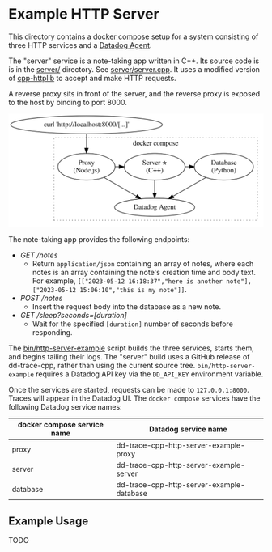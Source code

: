 Example HTTP Server
===================
This directory contains a [docker compose][1] setup for a system consisting of
three HTTP services and a [Datadog Agent][2].

The "server" service is a note-taking app written in C++. Its source code is is
in the [server/](server/) directory. See [server/server.cpp](server/server.cpp).
It uses a modified version of [cpp-httplib][3] to accept and make HTTP requests.

A reverse proxy sits in front of the server, and the reverse proxy is exposed to
the host by binding to port 8000.

![diagram of services](diagrams/services.svg)

The note-taking app provides the following endpoints:

- _GET /notes_
    - Return `application/json` containing an array of notes, where each notes
      is an array containing the note's creation time and body text.
      For example, `[["2023-05-12 16:18:37","here is another note"],["2023-05-12 15:06:10","this is my note"]]`.
- _POST /notes_
    - Insert the request body into the database as a new note.
- _GET /sleep?seconds=[duration]_
    - Wait for the specified `[duration]` number of seconds before responding.

The [bin/http-server-example](../../bin/http-server-example) script builds the
three services, starts them, and begins tailing their logs. The "server" build
uses a GitHub release of dd-trace-cpp, rather than using the current source
tree. `bin/http-server-example` requires a Datadog API key via the `DD_API_KEY`
environment variable.

Once the services are started, requests can be made to `127.0.0.1:8000`. Traces
will appear in the Datadog UI. The `docker compose` services have the following
Datadog service names:

| docker compose service name | Datadog service name |
| --------------------------- | -------------------- |
| proxy                       | dd-trace-cpp-http-server-example-proxy |
| server                      | dd-trace-cpp-http-server-example-server |
| database                    | dd-trace-cpp-http-server-example-database |

Example Usage
-------------
TODO

[1]: https://docs.docker.com/compose/
[2]: https://docs.datadoghq.com/agent/
[3]: https://github.com/yhirose/cpp-httplib
